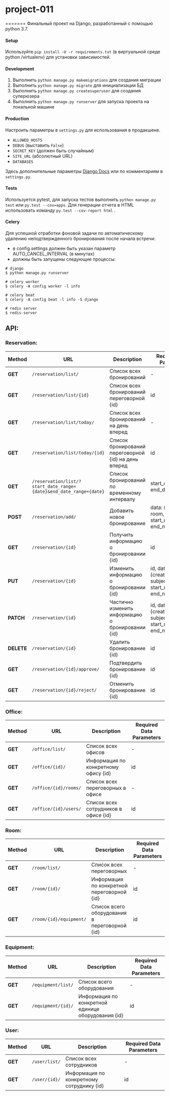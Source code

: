 # project-011

=======
Финальный проект на Django, разработанный с помощью python 3.7.

#### Setup
Используйте `pip install -U -r requirements.txt` (в виртуальной среде python /virtualenv) для установки зависимостей.

#### Development
1. Выполнить `python manage.py makemigrations` для создания миграции
1. Выполнить `python manage.py migrate` для инициализации БД
2. Выполнить `python manage.py createsuperuser` для создания суперюзера
3. Выполнить `python manage.py runserver` для запуска проекта на локальной машине

#### Production
Настроить параметры в `settings.py` для использования в продакшене.
* `ALLOWED_HOSTS`
* `DEBUG` (выставить `False`)
* `SECRET_KEY` (должен быть случайным)
* `SITE_URL` (абсолютный URL)
* `DATABASES`

Здесь дополнительные параметры [Django Docs](https://docs.djangoproject.com/en/2.2/ref/settings/) или по комментариям в `settings.py`.

#### Tests
Используется pytest, для запуска тестов выполнить `python manage.py test` или `py.test --cov=apps`.
Для генерации отчета в HTML использовать команду `py.test --cov-report html` .

#### Celery
Для успешной отработки фоновой задачи по автоматическому удалению неподтвержденного бронирования после начала встречи:
- в config.settings должен быть указан параметр AUTO_CANCEL_INTERVAL (в минутах)
- должны быть запущены следующие процессы:
```
# django
$ python manage.py runserver

# celery worker
$ celery -A config worker -l info

# celery beat
$ celery -A config beat -l info -S django

# redis server
$ redis-server
```

## API:
### Reservation:
| Method        | URL           | Description  | Required Data Parameters |
| ------------- | ------------- | ------------ | ------ |
| **GET** | `/reservation/list/` |  Список всех бронирований | - |
| **GET** | `/reservation/list/{id}` |  Список всех бронирований переговорной {id} | id |
| **GET** | `/reservation/list/today/` |  Список всех бронирований на день вперед | - |
| **GET** | `/reservation/list/today/{id}` |  Список бронирований переговорной {id} на день вперед | id |
| **GET** | `/reservation/list/?start_date_range={date}&end_date_range={date}` |  Список бронирований по временному интервалу | start_date_range, end_date_range |
| **POST** | `/reservation/add/` |  Добавить новое бронирование | data: {created_by, room, subject, start_meeting_time, end_meeting_time} |
| **GET** | `/reservation/{id}` |  Получить информацию о бронировании {id} | id |
| **PUT** | `/reservation/{id}` |  Изменить информацию о бронировании {id} | id, data: {created_by, room, subject, start_meeting_time, end_meeting_time} |
| **PATCH** | `/reservation/{id}` |  Частично изменить информацию о бронировании {id} | id, data: {created_by, room, subject, start_meeting_time, end_meeting_time} |
| **DELETE** | `/reservation/{id}` |  Удалить бронирование {id} | id |
| **GET** | `/reservation/{id}/approve/` |  Подтвердить бронирование {id} | id |
| **GET** | `/reservation/{id}/reject/` |  Отменить бронирование {id} | id |

### Office:
| Method        | URL           | Description  | Required Data Parameters |
| ------------- | ------------- | ------------ | ------ |
| **GET** | `/office/list/` |  Список всех офисов | - |
| **GET** | `/office/{id}/` |  Информация по конкретному офису {id} | id |
| **GET** | `/office/{id}/rooms/` |  Список всех переговорных в офисе | - |
| **GET** | `/office/{id}/users/` |  Список всех сотрудников в офисе {id} | id |

### Room:
| Method        | URL           | Description  | Required Data Parameters |
| ------------- | ------------- | ------------ | ------ |
| **GET** | `/room/list/` |  Список всех переговорных | - |
| **GET** | `/room/{id}/` |  Информация по конкретной переговорной {id} | id |
| **GET** | `/room/{id}/equipment/` |  Список всего оборудования в переговорной {id} | id |

### Equipment:
| Method        | URL           | Description  | Required Data Parameters |
| ------------- | ------------- | ------------ | ------ |
| **GET** | `/equipment/list/` |  Список всего оборудования | - |
| **GET** | `/equipment/{id}/` |  Информация по конкретной единице оборудования {id} | id |

### User:
| Method        | URL           | Description  | Required Data Parameters |
| ------------- | ------------- | ------------ | ------ |
| **GET** | `/user/list/` |  Список всех сотрудников | - |
| **GET** | `/user/{id}/` |  Информация по конкретному сотруднику {id} | id |
